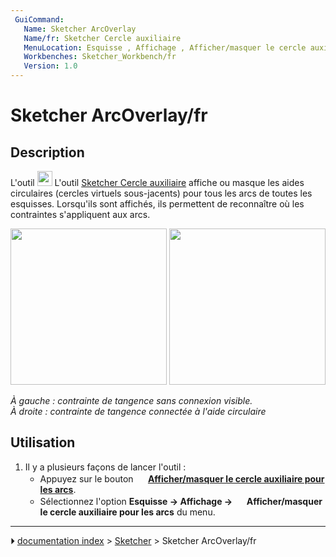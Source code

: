 ```yaml
---
 GuiCommand:
   Name: Sketcher ArcOverlay
   Name/fr: Sketcher Cercle auxiliaire
   MenuLocation: Esquisse , Affichage , Afficher/masquer le cercle auxiliaire pour les arcs
   Workbenches: Sketcher_Workbench/fr
   Version: 1.0
---
```


# Sketcher ArcOverlay/fr

## Description

L\'outil <img alt="" src=images/Sketcher_ArcOverlay.svg  style="width:24px;"> L\'outil [Sketcher Cercle auxiliaire](Sketcher_ArcOverlay/fr.md) affiche ou masque les aides circulaires (cercles virtuels sous-jacents) pour tous les arcs de toutes les esquisses. Lorsqu\'ils sont affichés, ils permettent de reconnaître où les contraintes s\'appliquent aux arcs.

<img alt="" src=images/Sketcher_ArcOverlayExample-1.png‎  style="width:250px;"> <img alt="" src=images/Sketcher_ArcOverlayExample-2.png‎  style="width:250px;">



*À gauche : contrainte de tangence sans connexion visible.<br>À droite : contrainte de tangence connectée à l'aide circulaire*



## Utilisation

1.  Il y a plusieurs façons de lancer l\'outil :
    -   Appuyez sur le bouton **<img src="images/Sketcher_ArcOverlay.svg" width=16px> [Afficher/masquer le cercle auxiliaire pour les arcs](Sketcher_ArcOverlay/fr.md)**.
    -   Sélectionnez l\'option **Esquisse → Affichage → <img src="images/Sketcher_ArcOverlay.svg" width=16px> Afficher/masquer le cercle auxiliaire pour les arcs** du menu.



---
⏵ [documentation index](../README.md) > [Sketcher](Sketcher_Workbench.md) > Sketcher ArcOverlay/fr
